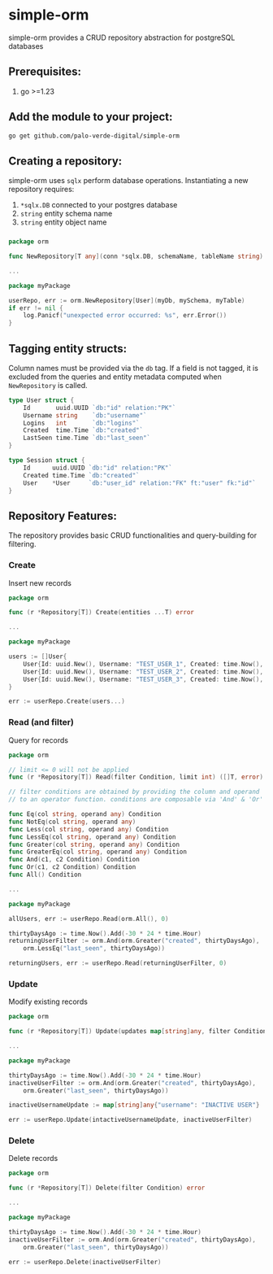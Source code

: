 # simple-orm
simple-orm provides a CRUD repository abstraction for postgreSQL databases

## Prerequisites:
1. go >=1.23

## Add the module to your project:
```bash
go get github.com/palo-verde-digital/simple-orm
```
## Creating a repository:
simple-orm uses `sqlx` perform database operations. Instantiating a new repository requires:
1. `*sqlx.DB` connected to your postgres database
2. `string` entity schema name
3. `string` entity object name

### 
```go
package orm

func NewRepository[T any](conn *sqlx.DB, schemaName, tableName string) (*Repository[T], error)

...

package myPackage

userRepo, err := orm.NewRepository[User](myDb, mySchema, myTable)
if err != nil {
	log.Panicf("unexpected error occurred: %s", err.Error())
}
```

## Tagging entity structs:
Column names must be provided via the `db` tag. If a field is not tagged, it is excluded from the queries and entity metadata computed when `NewRepository` is called.
```go
type User struct {
	Id       uuid.UUID `db:"id" relation:"PK"`
	Username string    `db:"username"`
	Logins   int       `db:"logins"`
	Created  time.Time `db:"created"`
	LastSeen time.Time `db:"last_seen"`
}

type Session struct {
	Id      uuid.UUID `db:"id" relation:"PK"`
	Created time.Time `db:"created"`
	User    *User     `db:"user_id" relation:"FK" ft:"user" fk:"id"`
}
```

## Repository Features:
The repository provides basic CRUD functionalities and query-building for filtering.

### Create
Insert new records
```go
package orm

func (r *Repository[T]) Create(entities ...T) error

...

package myPackage

users := []User{
	User{Id: uuid.New(), Username: "TEST_USER_1", Created: time.Now(), LastSeen: time.Now()},
	User{Id: uuid.New(), Username: "TEST_USER_2", Created: time.Now(), LastSeen: time.Now()},
	User{Id: uuid.New(), Username: "TEST_USER_3", Created: time.Now(), LastSeen: time.Now()},
}

err := userRepo.Create(users...)
```
### Read (and filter)
Query for records
```go
package orm

// limit <= 0 will not be applied
func (r *Repository[T]) Read(filter Condition, limit int) ([]T, error)

// filter conditions are obtained by providing the column and operand
// to an operator function. conditions are composable via 'And' & 'Or' 

func Eq(col string, operand any) Condition
func NotEq(col string, operand any)
func Less(col string, operand any) Condition
func LessEq(col string, operand any) Condition
func Greater(col string, operand any) Condition
func GreaterEq(col string, operand any) Condition
func And(c1, c2 Condition) Condition
func Or(c1, c2 Condition) Condition
func All() Condition

...

package myPackage

allUsers, err := userRepo.Read(orm.All(), 0)

thirtyDaysAgo := time.Now().Add(-30 * 24 * time.Hour)
returningUserFilter := orm.And(orm.Greater("created", thirtyDaysAgo),
    orm.LessEq("last_seen", thirtyDaysAgo))

returningUsers, err := userRepo.Read(returningUserFilter, 0)
```
### Update
Modify existing records
```go
package orm

func (r *Repository[T]) Update(updates map[string]any, filter Condition) error

...

package myPackage

thirtyDaysAgo := time.Now().Add(-30 * 24 * time.Hour)
inactiveUserFilter := orm.And(orm.Greater("created", thirtyDaysAgo),
    orm.Greater("last_seen", thirtyDaysAgo))

inactiveUsernameUpdate := map[string]any{"username": "INACTIVE USER"} 

err := userRepo.Update(intactiveUsernameUpdate, inactiveUserFilter)
```
### Delete
Delete records
```go
package orm

func (r *Repository[T]) Delete(filter Condition) error

...

package myPackage

thirtyDaysAgo := time.Now().Add(-30 * 24 * time.Hour)
inactiveUserFilter := orm.And(orm.Greater("created", thirtyDaysAgo),
    orm.Greater("last_seen", thirtyDaysAgo))

err := userRepo.Delete(inactiveUserFilter)
```